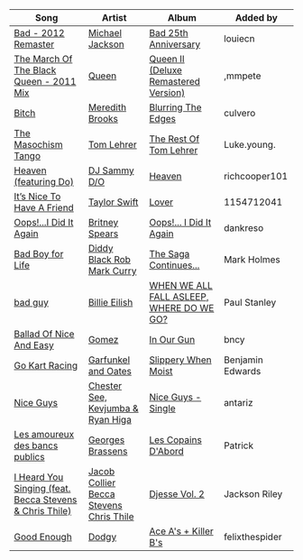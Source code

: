 | Song | Artist | Album | Added by |
|-|-|-|-|
| [Bad - 2012 Remaster](https://open.spotify.com/track/5lWFrW5T3JtxVCLDb7etPu) | [Michael Jackson](https://open.spotify.com/artist/3fMbdgg4jU18AjLCKBhRSm) | [Bad 25th Anniversary](https://open.spotify.com/album/24TAupSNVWSAHL0R7n71vm) | louiecn |
| [The March Of The Black Queen - 2011 Mix](https://open.spotify.com/track/1x9ak6LGIazLhfuaSIEkhG) | [Queen](https://open.spotify.com/artist/1dfeR4HaWDbWqFHLkxsg1d) | [Queen II (Deluxe Remastered Version)](https://open.spotify.com/album/2RKEso6nin3nhRyAd36Omv) | ,mmpete |
| [Bitch](https://open.spotify.com/track/3i6qNxyVgIdUZTTi5m25EM) | [Meredith Brooks](https://open.spotify.com/artist/2QmLFuIDtNDmmJY3OtvinN) | [Blurring The Edges](https://open.spotify.com/album/56viTB3cu7FbFwAWDctRz1) | culvero |
| [The Masochism Tango](https://open.spotify.com/track/5TVWVF2LqehTmSZI4nykXa) | [Tom Lehrer](https://open.spotify.com/artist/5iNvbRVX9W8t1RpD2SHpAO) | [The Rest Of Tom Lehrer](https://open.spotify.com/album/15mCffI8FteFICZu9chtUB) | Luke.young. |
| [Heaven (featuring Do)](https://open.spotify.com/track/0KT6DLAELYSbgfUemzwGPX) | [DJ Sammy](https://open.spotify.com/artist/4z4m1P0iX2nRSPDBEZ8LBT)<br>[D/O](https://open.spotify.com/artist/512aANbakY9mEaeyKucQur) | [Heaven](https://open.spotify.com/album/15UjVcCwrMwAEPzAoVrZ55) | richcooper101 |
| [It’s Nice To Have A Friend](https://open.spotify.com/track/1SmiQ65iSAbPto6gPFlBYm) | [Taylor Swift](https://open.spotify.com/artist/06HL4z0CvFAxyc27GXpf02) | [Lover](https://open.spotify.com/album/1NAmidJlEaVgA3MpcPFYGq) | 1154712041 |
| [Oops!...I Did It Again](https://open.spotify.com/track/6naxalmIoLFWR0siv8dnQQ) | [Britney Spears](https://open.spotify.com/artist/26dSoYclwsYLMAKD3tpOr4) | [Oops!... I Did It Again](https://open.spotify.com/album/5PmgtkodFl2Om3hMXONDll) | dankreso |
| [Bad Boy for Life](https://open.spotify.com/track/2eOuL8KesslTLQERQPu11D) | [Diddy](https://open.spotify.com/artist/59wfkuBoNyhDMQGCljbUbA)<br>[Black Rob](https://open.spotify.com/artist/1QPZhx0asYTBxD5RDqfU49)<br>[Mark Curry](https://open.spotify.com/artist/20N6dS0vq9kMWXUqEkFrBA) | [The Saga Continues...](https://open.spotify.com/album/28BrFxsnBMjN689hOuf1jv) | Mark Holmes |
| [bad guy](https://open.spotify.com/track/2Fxmhks0bxGSBdJ92vM42m) | [Billie Eilish](https://open.spotify.com/artist/6qqNVTkY8uBg9cP3Jd7DAH) | [WHEN WE ALL FALL ASLEEP, WHERE DO WE GO?](https://open.spotify.com/album/0S0KGZnfBGSIssfF54WSJh) | Paul Stanley |
| [Ballad Of Nice And Easy](https://open.spotify.com/track/0MAaeTOKtpVy3l3SoMFOg8) | [Gomez](https://open.spotify.com/artist/4zPGlyitRvJo7iz6OKlETa) | [In Our Gun](https://open.spotify.com/album/724iWCsZxqlPQdS8KefYKh) | bncy |
| [Go Kart Racing](https://open.spotify.com/track/54kHz1KSkdLb7UnJgIVQiS) | [Garfunkel and Oates](https://open.spotify.com/artist/2wZcAibn3pVsNvp95HQx8n) | [Slippery When Moist](https://open.spotify.com/album/1eXfIK4tvZ9hQLlwdWe2dI) | Benjamin Edwards |
| [Nice Guys](https://open.spotify.com/track/2zSKv1vA08xkdYlSEpYe1L) | [Chester See, Kevjumba & Ryan Higa](https://open.spotify.com/artist/2FDfzO5cBND4xwy6ZvVFCm) | [Nice Guys - Single](https://open.spotify.com/album/0F81RMd39jLgkLlP6iot8d) | antariz |
| [Les amoureux des bancs publics](https://open.spotify.com/track/3sySoSz1tI6IDt7qDkecnQ) | [Georges Brassens](https://open.spotify.com/artist/5UWyW1PcEM8coxeqg3RIHr) | [Les Copains D'Abord](https://open.spotify.com/album/4lQ45mAu5gYotfGJrgDuJn) | Patrick |
| [I Heard You Singing (feat. Becca Stevens & Chris Thile)](https://open.spotify.com/track/6AEYJSl89zOrlcta65d5y5) | [Jacob Collier](https://open.spotify.com/artist/0QWrMNukfcVOmgEU0FEDyD)<br>[Becca Stevens](https://open.spotify.com/artist/0Sh2X6e3JerGnyEF0vDgbk)<br>[Chris Thile](https://open.spotify.com/artist/1dyGPAYZZHHW6WIqwKN5QF) | [Djesse Vol. 2](https://open.spotify.com/album/3zNi5dCpkbm4zv7h1vGOMy) | Jackson Riley |
| [Good Enough](https://open.spotify.com/track/2odAJrD8IL4FNwRlbDynH9) | [Dodgy](https://open.spotify.com/artist/1dekSPU23UC5hw5b8Uxk9W) | [Ace A's + Killer B's](https://open.spotify.com/album/4YPpC6s1gbCDKI2Ikwl43s) | felixthespider |